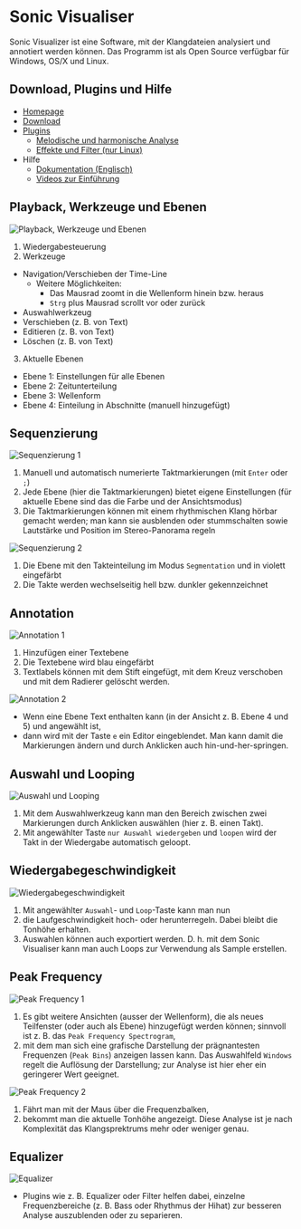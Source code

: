 # Sonic Visualiser

Sonic Visualizer ist eine Software, mit der Klangdateien analysiert und annotiert werden können. Das Programm ist als Open Source verfügbar für Windows, OS/X und Linux.

## Download, Plugins und Hilfe

- [Homepage](http://sonicvisualiser.org/)
- [Download](http://sonicvisualiser.org/download.html)
- [Plugins](http://www.vamp-plugins.org/)
  - [Melodische und harmonische Analyse](http://www.isophonics.net/nnls-chroma)
  - [Effekte und Filter (nur Linux)](http://plugin.org.uk/download.php)
- Hilfe
  - [Dokumentation (Englisch)](http://sonicvisualiser.org/documentation.html)
  - [Videos zur Einführung](http://sonicvisualiser.org/videos.html)


## Playback, Werkzeuge und Ebenen

![Playback, Werkzeuge und Ebenen](img/sv-01.png)

1. Wiedergabesteuerung
2. Werkzeuge
  - Navigation/Verschieben der Time-Line
    - Weitere Möglichkeiten:
      - Das Mausrad zoomt in die Wellenform hinein bzw. heraus
      - `Strg` plus Mausrad scrollt vor oder zurück
  - Auswahlwerkzeug
  - Verschieben (z. B. von Text)
  - Editieren (z. B. von Text)
  - Löschen (z. B. von Text)
3. Aktuelle Ebenen
  - Ebene 1: Einstellungen für alle Ebenen
  - Ebene 2: Zeitunterteilung
  - Ebene 3: Wellenform
  - Ebene 4: Einteilung in Abschnitte (manuell hinzugefügt)

## Sequenzierung

![Sequenzierung 1](img/sv-02.png)

1. Manuell und automatisch numerierte Taktmarkierungen (mit `Enter` oder `;`)
2. Jede Ebene (hier die Taktmarkierungen) bietet eigene Einstellungen (für aktuelle Ebene sind das die Farbe und der Ansichtsmodus)
3. Die Taktmarkierungen können mit einem rhythmischen Klang hörbar gemacht werden; man kann sie ausblenden oder stummschalten sowie Lautstärke und Position im Stereo-Panorama regeln

![Sequenzierung 2](img/sv-03.png)

1. Die Ebene mit den Takteinteilung im Modus `Segmentation` und in violett eingefärbt
2. Die Takte werden wechselseitig hell bzw. dunkler gekennzeichnet

## Annotation

![Annotation 1](img/sv-04.png)

1. Hinzufügen einer Textebene
2. Die Textebene wird blau eingefärbt
3. Textlabels können mit dem Stift eingefügt, mit dem Kreuz verschoben und mit dem Radierer gelöscht werden.

![Annotation 2](img/sv-09.png)

- Wenn eine Ebene Text enthalten kann (in der Ansicht z. B. Ebene 4 und 5) und angewählt ist, 
- dann wird mit der Taste `e` ein Editor eingeblendet. Man kann damit die Markierungen ändern und durch Anklicken auch hin-und-her-springen.

## Auswahl und Looping

![Auswahl und Looping](img/sv-05.png)

1. Mit dem Auswahlwerkzeug kann man den Bereich zwischen zwei Markierungen durch Anklicken auswählen (hier z. B. einen Takt).
2. Mit angewählter Taste `nur Auswahl wiedergeben` und `loopen` wird der Takt in der Wiedergabe automatisch geloopt.

## Wiedergabegeschwindigkeit

![Wiedergabegeschwindigkeit](img/sv-06.png)

1. Mit angewählter `Auswahl`- und `Loop`-Taste kann man nun 
2. die Laufgeschwindigkeit hoch- oder herunterregeln. Dabei bleibt die Tonhöhe erhalten.
3. Auswahlen können auch exportiert werden. D. h. mit dem Sonic Visualiser kann man auch Loops zur Verwendung als Sample erstellen.

## Peak Frequency

![Peak Frequency 1](img/sv-07.png)

1. Es gibt weitere Ansichten (ausser der Wellenform), die als neues Teilfenster (oder auch als Ebene) hinzugefügt werden können; sinnvoll ist z. B. das `Peak Frequency Spectrogram`, 
2. mit dem man sich eine grafische Darstellung der prägnantesten Frequenzen (`Peak Bins`) anzeigen lassen kann. Das Auswahlfeld `Windows` regelt die Auflösung der Darstellung; zur Analyse ist hier eher ein geringerer Wert geeignet.

![Peak Frequency 2](img/sv-08.png)

1. Fährt man mit der Maus über die Frequenzbalken, 
2. bekommt man die aktuelle Tonhöhe angezeigt. Diese Analyse ist je nach Komplexität das Klangsprektrums mehr oder weniger genau.

## Equalizer

![Equalizer](img/sv-10.png)

- Plugins wie z. B. Equalizer oder Filter helfen dabei, einzelne Frequenzbereiche (z. B. Bass oder Rhythmus der Hihat) zur besseren Analyse auszublenden oder zu separieren.

